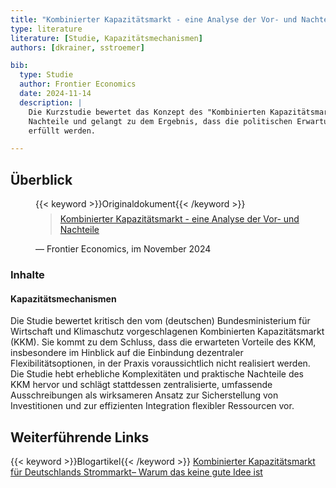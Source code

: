 ```yaml
---
title: "Kombinierter Kapazitätsmarkt - eine Analyse der Vor- und Nachteile"
type: literature
literature: [Studie, Kapazitätsmechanismen]
authors: [dkrainer, sstroemer]

bib:
  type: Studie
  author: Frontier Economics
  date: 2024-11-14
  description: |
    Die Kurzstudie bewertet das Konzept des "Kombinierten Kapazitätsmarkts" (KKM), prüft dessen praktische Vor‑ und
    Nachteile und gelangt zu dem Ergebnis, dass die politischen Erwartungen an den Mechanismus voraussichtlich nicht
    erfüllt werden.

---
```


## Überblick

<figure>
    {{< keyword >}}Originaldokument{{< /keyword >}}
    <blockquote style="margin-top: 0.5em;">
        <a href="https://www.frontier-economics.com/media/hqiiv3hf/frontier-economcis-kurzstudie-zum-kombinierten-kapazitaetsmarkt-14-11-2024-stc.pdf" target="_blank">
            Kombinierter Kapazitätsmarkt - eine Analyse der Vor- und Nachteile
        </a>
    </blockquote>
    <figcaption>— Frontier Economics, im November 2024</figcaption>
</figure>

### Inhalte

#### Kapazitätsmechanismen

Die Studie bewertet kritisch den vom (deutschen) Bundesministerium für Wirtschaft und Klimaschutz vorgeschlagenen Kombinierten Kapazitätsmarkt (KKM). Sie kommt zu dem Schluss, dass die erwarteten Vorteile des KKM, insbesondere im Hinblick auf die Einbindung dezentraler Flexibilitätsoptionen, in der Praxis voraussichtlich nicht realisiert werden. Die Studie hebt erhebliche Komplexitäten und praktische Nachteile des KKM hervor und schlägt stattdessen zentralisierte, umfassende Ausschreibungen als wirksameren Ansatz zur Sicherstellung von Investitionen und zur effizienten Integration flexibler Ressourcen vor.

## Weiterführende Links

{{< keyword >}}Blogartikel{{< /keyword >}} [Kombinierter Kapazitätsmarkt für Deutschlands Strommarkt– Warum das keine gute Idee ist](https://www.frontier-economics.com/de/de/nachrichten-einblicke/news/news-article-i21042-kombinierter-kapazitaetsmarkt-fuer-deutschlands-strommarkt-warum-das-keine-gute-idee-ist/)
